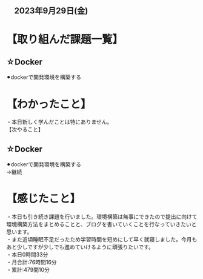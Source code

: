 ## 　2023年9月29日(金)
# 【取り組んだ課題一覧】
## ☆Docker
⚫︎dockerで開発環境を構築する<br>
# 【わかったこと】
・本日新しく学んだことは特にありません。<br>
【次やること】
## ☆Docker
⚫︎dockerで開発環境を構築する<br>
→継続
# 【感じたこと】
・本日も引き続き課題を行いました。環境構築は無事にできたので提出に向けて環境構築方法をまとめることと、ブログを書いていくことを行なっていきたいと思います。<br>
・また近頃睡眠不足だったため学習時間を短めにして早く就寝しました。今月もあと少しですが少しでも進めていけるように頑張りたいです。<br>
・本日0時間33分<br>
・月合計:76時間16分<br>
・累計:479間10分<br>
